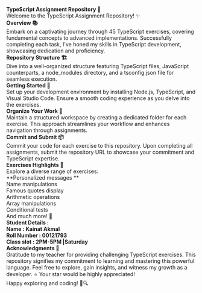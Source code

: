 **TypeScript Assignment Repository 🚀**<br>
Welcome to the TypeScript Assignment Repository! ✨<br>
**Overview 📚**<br>
Embark on a captivating journey through 45 TypeScript exercises, covering fundamental concepts to advanced implementations. Successfully completing each task, I've honed my skills in TypeScript development, showcasing dedication and proficiency.<br>
**Repository Structure 🏗️**<br>
Dive into a well-organized structure featuring TypeScript files, JavaScript counterparts, a node_modules directory, and a tsconfig.json file for seamless execution.<br>
**Getting Started 🚀**<br>
Set up your development environment by installing Node.js, TypeScript, and Visual Studio Code. Ensure a smooth coding experience as you delve into the exercises.<br>
**Organize Your Work 📁**<br>
Maintain a structured workspace by creating a dedicated folder for each exercise. This approach streamlines your workflow and enhances navigation through assignments.<br>
**Commit and Submit 📦**<br>
Commit your code for each exercise to this repository. Upon completing all assignments, submit the repository URL to showcase your commitment and TypeScript expertise.<br>
**Exercises Highlights 🌟**<br>
Explore a diverse range of exercises:<br>
**Personalized messages **<br>
Name manipulations<br>
Famous quotes display<br>
Arithmetic operations<br>
Array manipulations<br>
Conditional tests<br>
And much more! 🌸<br>
**Student Details :**<br>
**Name : Kainat Akmal**<br>
**Roll Number : 00121793**<br>
**Class slot : 2PM-5PM |Saturday**<br>
**Acknowledgments 🙌**<br>
Gratitude to my teacher for providing challenging TypeScript exercises. This repository signifies my commitment to learning and mastering this powerful language.
Feel free to explore, gain insights, and witness my growth as a developer. ⭐ Your star would be highly appreciated!<br>
Happy exploring and coding! 🌟🔍
